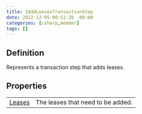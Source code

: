 ```yaml
---
title: IAddLeasesTransactionStep
date: 2022-12-05 00:51:26 -08:00
categories: [csharp,member]
tags: []
---
```


## Definition

Represents a transaction step that adds leases.

## Properties
<table><tr><td><!--/posts/csharp.member.entitydb.abstractions.transactions.steps.iaddleasestransactionstep.leases/--><a href='#'>Leases</a></td><td>
The leases that need to be added.
</td></tr></table>
